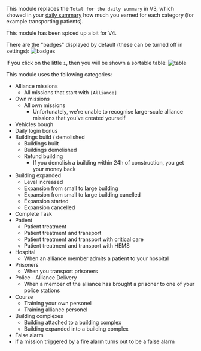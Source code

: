This module replaces the `Total for the daily summary` in V3, which showed in your [daily summary](https://www.missionchief.co.uk/credits/daily) how much you earned for each category (for example transporting patients).

This module has been spiced up a bit for V4.

There are the "badges" displayed by default (these can be turned off in settings):
![badges](badges.png)

If you click on the little `i`, then you will be shown a sortable table:
![table](table.png)

This module uses the following categories:

* Alliance missions
  * All missions that start with `[Alliance]`
* Own missions
  * All own missions
    * Unfortunately, we're unable to recognise large-scale alliance missions that you've created yourself
* Vehicles bough
* Daily login bonus
* Buildings build / demolished
  * Buildings built
  * Buildings demolished
  * Refund building
    * If you demolish a building within 24h of construction, you get your money back
* Building expanded
  * Level increased
  * Expansion from small to large building
  * Expansion from small to large building canelled
  * Expansion started
  * Expansion cancelled
* Complete Task 
* Patient
  * Patient treatment
  * Patient treatment and transport
  * Patient treatment and transport with critical care
  * Patient treatment and transport with HEMS
* Hospital
  * When an alliance member admits a patient to your hospital
* Prisoners
  * When you transport prisoners
* Police - Alliance Delivery
  * When a member of the alliance has brought a prisoner to one of your police stations
* Course
  * Training your own personel
  * Training alliance personel
* Building complexes
  * Building attached to a building complex
  * Building expanded into a building complex
*  False alarm
  * if a mission triggered by a fire alarm turns out to be a false alarm 
